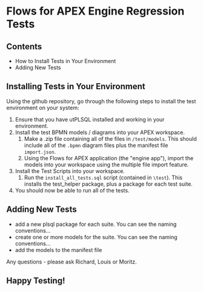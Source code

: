# Flows for APEX Engine Regression Tests #

## Contents ##

- How to Install Tests in Your Environment
- Adding New Tests

## Installing Tests in Your Environment ##

Using the github repository, go through the following steps to install the test environment on your system:

1. Ensure that you have utPLSQL installed and working in your environment.  
2. Install the test BPMN models / diagrams into your APEX workspace.
   1. Make a .zip file containing all of the files in `/test/models`.  This should include all of the `.bpmn` diagram files plus the manifest file `import.json`.
   2. Using the Flows for APEX application (the "engine app"), import the models into your workspace using the multiple file import feature.
3. Install the Test Scripts into your workspace.
   1. Run the `install_all_tests.sql` script (contained in `\test`).  This installs the test_helper package, plus a package for each test suite.
4. You should now be able to run all of the tests.

## Adding New Tests ##

- add a new plsql package for each suite.  You can see the naming conventions...
- create one or more models for the suite.  You can see the naming conventions...
- add the models to the manifest file

Any questions - please ask Richard, Louis or Moritz.

## Happy Testing! ##
